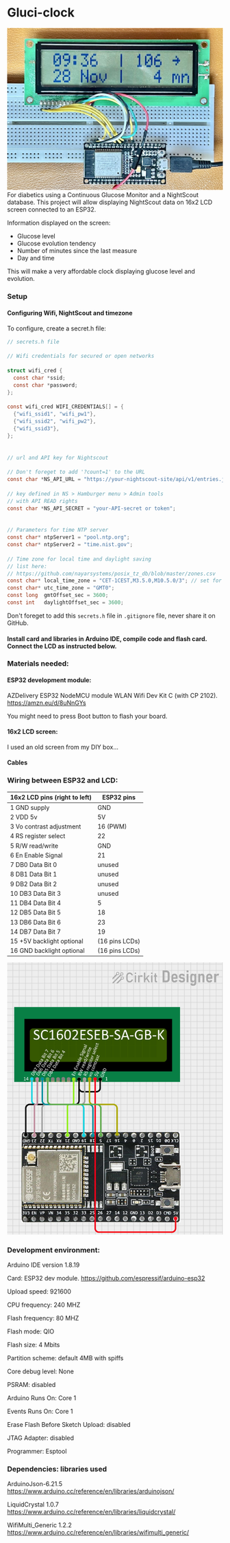 # Gluci-clock
![Gluci-clock prototype photo](static/gluci-clock.jpg)
For diabetics using a Continuous Glucose Monitor and a NightScout database.
This project will allow displaying NightScout data on 16x2 LCD screen connected to an ESP32.

Information displayed on the screen:
- Glucose level
- Glucose evolution tendency
- Number of minutes since the last measure
- Day and time

This will make a very affordable clock displaying glucose level and evolution.

### Setup
#### Configuring Wifi, NightScout and timezone
To configure, create a secret.h file:
```C
// secrets.h file

// Wifi credentials for secured or open networks

struct wifi_cred {
  const char *ssid;
  const char *password;
};

const wifi_cred WIFI_CREDENTIALS[] = {
  {"wifi_ssid1", "wifi_pw1"},
  {"wifi_ssid2", "wifi_pw2"},
  {"wifi_ssid3"},
};


// url and API key for Nightscout

// Don't foreget to add '?count=1' to the URL
const char *NS_API_URL = "https://your-nightscout-site/api/v1/entries.json?count=1"

// key defined in NS > Hamburger menu > Admin tools
// with API READ rights
const char *NS_API_SECRET = "your-API-secret or token";


// Parameters for time NTP server
const char* ntpServer1 = "pool.ntp.org";
const char* ntpServer2 = "time.nist.gov";

// Time zone for local time and daylight saving
// list here:
// https://github.com/nayarsystems/posix_tz_db/blob/master/zones.csv
const char* local_time_zone = "CET-1CEST,M3.5.0,M10.5.0/3"; // set for Europe/Paris
const char* utc_time_zone = "GMT0";
const long  gmtOffset_sec = 3600;
const int   daylightOffset_sec = 3600;
```
Don't foreget to add this ```secrets.h``` file in ```.gitignore``` file, never share it on GitHub.

#### Install card and libraries in Arduino IDE, compile code and flash card. Connect the LCD as instructed below.

### Materials needed:

#### ESP32 development module:

AZDelivery ESP32 NodeMCU module WLAN Wifi Dev Kit C (with CP 2102).
https://amzn.eu/d/8uNnGYs

You might need to press Boot button to flash your board.

#### 16x2 LCD screen:
I used an old screen from my DIY box...

#### Cables

### Wiring between ESP32 and LCD:

| 16x2 LCD pins (right to left) |  ESP32 pins  |
| ----------------------------- | ------------ |
| 1 GND supply                  |     GND      |
| 2 VDD 5v                      |      5V      |
| 3 Vo contrast adjustment      |   16 (PWM)   |
| 4 RS register select          |      22      |
| 5 R/W read/write              |     GND      |
| 6 En Enable Signal            |      21      |
| 7 DB0 Data Bit 0              |    unused    |
| 8 DB1 Data Bit 1              |    unused    |
| 9 DB2 Data Bit 2              |    unused    |
|10 DB3 Data Bit 3              |    unused    |
|11 DB4 Data Bit 4              |       5      |
|12 DB5 Data Bit 5              |      18      |
|13 DB6 Data Bit 6              |      23      |
|14 DB7 Data Bit 7              |      19      |
|15 +5V backlight optional      |(16 pins LCDs)|
|16 GND backlight optional      |(16 pins LCDs)|

![ESP32 with LCD 16x2 wiring diagram](static/esp32-sc1602lcd.jpg)

### Development environment:
Arduino IDE version 1.8.19

Card: ESP32 dev module. https://github.com/espressif/arduino-esp32

Upload speed: 921600

CPU frequency: 240 MHZ

Flash frequency: 80 MHZ

Flash mode: QIO

Flash size: 4 Mbits

Partition scheme: default 4MB with spiffs

Core debug level: None

PSRAM: disabled

Arduino Runs On: Core 1

Events Runs On: Core 1

Erase Flash Before Sketch Upload: disabled

JTAG Adapter: disabled

Programmer: Esptool

### Dependencies: libraries used
ArduinoJson-6.21.5 https://www.arduino.cc/reference/en/libraries/arduinojson/

LiquidCrystal 1.0.7 https://www.arduino.cc/reference/en/libraries/liquidcrystal/

WifiMulti_Generic 1.2.2 https://www.arduino.cc/reference/en/libraries/wifimulti_generic/




